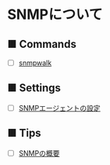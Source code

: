 # SNMPについて
## ■ Commands
- [ ] [snmpwalk]()
## ■ Settings
- [ ] [SNMPエージェントの設定]()
## ■ Tips
- [ ] [SNMPの概要]()
